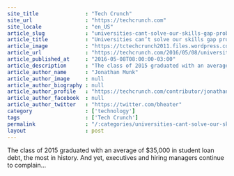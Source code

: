 ```yaml
---
site_title               : "Tech Crunch"
site_url                 : "https://techcrunch.com"
site_locale              : "en_US"
article_slug             : "universities-cant-solve-our-skills-gap-problem-because-they-caused-it"
article_title            : "Universities can’t solve our skills gap problem, because they caused it"
article_image            : "https://tctechcrunch2011.files.wordpress.com/2016/05/shutterstock_202500271.png?w=764&h=400&crop=1"
article_url              : "https://techcrunch.com/2016/05/08/universities-cant-solve-our-skills-gap-problem-because-they-caused-it/"
article_published_at     : "2016-05-08T08:00:00-03:00"
article_description      : "The class of 2015 graduated with an average of $35,000 in student loan debt, the most in history. And yet, executives and hiring managers continue to complain..."
article_author_name      : "Jonathan Munk"
article_author_image     : null
article_author_biography : null
article_author_profile   : "https://techcrunch.com/contributor/jonathan-munk/"
article_author_facebook  : null
article_author_twitter   : "https://twitter.com/bheater"
category                 : ['technology']
tags                     : ['Tech Crunch']
permalink                : "/:categories/universities-cant-solve-our-skills-gap-problem-because-they-caused-it/"
layout                   : post
---
```


The class of 2015 graduated with an average of $35,000 in student loan debt, the most in history. And yet, executives and hiring managers continue to complain...
